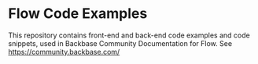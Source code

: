 # Flow Code Examples

This repository contains front-end and back-end code examples and code snippets, used in Backbase Community Documentation for Flow. See https://community.backbase.com/
